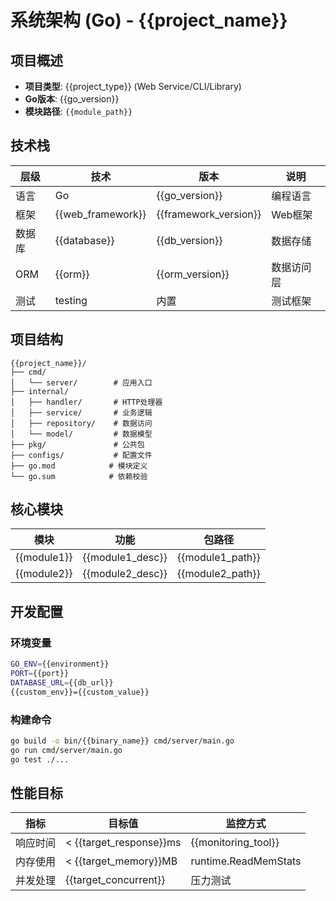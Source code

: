 # 系统架构 (Go) - {{project_name}}

## 项目概述
- **项目类型**: {{project_type}} (Web Service/CLI/Library)
- **Go版本**: {{go_version}}
- **模块路径**: `{{module_path}}`

## 技术栈
| 层级 | 技术 | 版本 | 说明 |
|------|------|------|------|
| 语言 | Go | {{go_version}} | 编程语言 |
| 框架 | {{web_framework}} | {{framework_version}} | Web框架 |
| 数据库 | {{database}} | {{db_version}} | 数据存储 |
| ORM | {{orm}} | {{orm_version}} | 数据访问层 |
| 测试 | testing | 内置 | 测试框架 |

## 项目结构
```
{{project_name}}/
├── cmd/
│   └── server/        # 应用入口
├── internal/
│   ├── handler/       # HTTP处理器
│   ├── service/       # 业务逻辑
│   ├── repository/    # 数据访问
│   └── model/         # 数据模型
├── pkg/               # 公共包
├── configs/           # 配置文件
├── go.mod            # 模块定义
└── go.sum            # 依赖校验
```

## 核心模块
| 模块 | 功能 | 包路径 |
|------|------|--------|
| {{module1}} | {{module1_desc}} | {{module1_path}} |
| {{module2}} | {{module2_desc}} | {{module2_path}} |

## 开发配置
### 环境变量
```bash
GO_ENV={{environment}}
PORT={{port}}
DATABASE_URL={{db_url}}
{{custom_env}}={{custom_value}}
```

### 构建命令
```bash
go build -o bin/{{binary_name}} cmd/server/main.go
go run cmd/server/main.go
go test ./...
```

## 性能目标
| 指标 | 目标值 | 监控方式 |
|------|--------|----------|
| 响应时间 | < {{target_response}}ms | {{monitoring_tool}} |
| 内存使用 | < {{target_memory}}MB | runtime.ReadMemStats |
| 并发处理 | {{target_concurrent}} | 压力测试 |